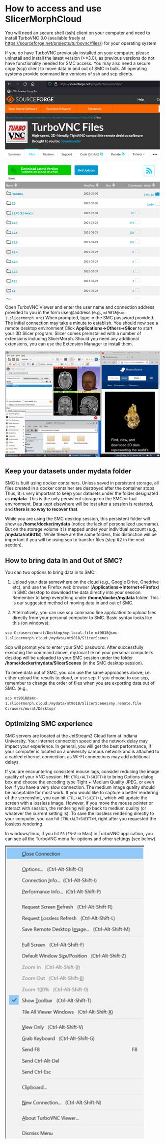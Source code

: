 # How to access and use SlicerMorphCloud

You will need an secure shell (ssh) client on your computer and need to install TurboVNC 3.0 (available freely at https://sourceforge.net/projects/turbovnc/files/) for your operating system. 

If you do have TurboVNC previously installed on your computer, please uninstall and install the latest version (>=3.0), as previous versions do not have functionality needed for SMC access. You may also need a secure copy (scp) client to move data in and out of SMC in bulk. All operating systems provide command line versions of ssh and scp clients. 

<img src="./tvnc1.png">

Open TurboVNC Viewer and enter the user name and connection address provided to you in the form user@address (e.g., `mt9018@smc-1.slicermorph.org`)
When prompted, type in the SMC password provided. The initial connection may take a minute to establish. You should now see a remote desktop environment
Click **Applications->Others->Slicer** to start your 3D Slicer program. Slicer comes preinstalled with a number of extensions including SlicerMorph. Should you need any additional extensions, you can use the Extension Manager to install them.

<img src="./tvnc3.png">

## Keep your datasets under mydata folder
SMC is built using docker containers. Unless saved in persistent storage, all files created in a docker container are destroyed after the container stops. Thus, it is very important to keep your datasets under the folder designated as **mydata**. This is the only persistent storage on the SMC virtual environment. Data kept elsewhere will be lost after a session is restarted, and **there is no way to recover that**. 

While you are using the SMC desktop session, this persistent folder will show as **/home/docker/mydata** (notice the lack of personalized username). But on the storage volume it is mapped under your individual account (e.g., **/mydata/mt9018**). While these are the same folders, this distinction will be important if you will be using scp to transfer files (step #2 in the next section).  

## How to bring data In and Out of SMC?

You can two options to bring data in to SMC:
1. Upload your data somewhere on the cloud (e.g., Google Drive, Onedrive etc), and use the Firefox web browser (**Applications->Internet->Firefox**) in SMC desktop to download the data directly into your session. Remember to keep everything under **/home/docker/mydata** folder. This is our suggested method of moving data in and out of SMC.

2. Alternatively, you can use scp command line application to upload files directly from your personal computer to SMC. Basic syntax looks like this (on windows):

`scp C:/users/murat/Desktop/my.local.file mt9018@smc-1.slicermorph.cloud:/mydata/mt9018/SlicerScenes`

Scp will prompt you to enter your SMC password. After successfully executing the command above, my.local.file on your personal computer’s desktop will be uploaded to your SMC session under the folder **/home/docker/mydata/SlicerScenes** (in the SMC desktop session).

To move data out of SMC, you can use the same approaches above; i.e. either upload the results to cloud, or use scp. If you choose to use scp, remember to change the order of files when you are exporting data out of SMC. (e.g.,
  
`scp mt9018@smc-1.slicermorph.cloud:/mydata/mt9018/SlicerScenes/my.remote.file C:/users/murat/Desktop/`


## Optimizing SMC experience

SMC servers are located at the JetStream2 Cloud farm at Indiana University. Your internet connection speed and the network delay may impact your experience. In general, you will get the best performance, if your computer is located on a university campus network and is attached to a cabled ethernet connection, as WI-FI connections may add additional delays. 

If you are encountering consistent mouse lags, consider reducing the image quality of your VNC session. Hit `CTRL+ALT+SHIFT+O` to bring Options dialog box and choose the encoding type Tight + Medium Quality JPEG, or even low if you have a very slow connection. The medium image quality should be acceptable for most work. If you would like to capture a better rendering of the screenshot, you can hit `CTRL+ALT+SHIFT+L`, which will update the screen with a lossless image. However, if you move the mouse pointer or interact with session, the rendering will go back to medium quality (or whatever the current setting is). To save the lossless rendering directly to your computer, you can hit `CTRL+ALT+SHIFT+M`, right after you requested the lossless rendering.  

In windows/linux, if you hit `F8` (`FN+8` in Mac) in TurboVNC application, you can see all the TurboVNC menu for options and other settings  (see below). 

<img src="./tvnc2.png">
